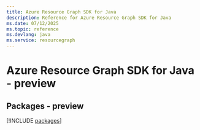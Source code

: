 ```yaml
---
title: Azure Resource Graph SDK for Java
description: Reference for Azure Resource Graph SDK for Java
ms.date: 07/12/2025
ms.topic: reference
ms.devlang: java
ms.service: resourcegraph
---
```

# Azure Resource Graph SDK for Java - preview
## Packages - preview
[!INCLUDE [packages](resource-graph-index.md)]